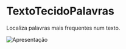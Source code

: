 # TextoTecidoPalavras
Localiza palavras mais frequentes num texto.

![Apresentação](https://jarbasjacome.files.wordpress.com/2020/08/textotecidopalavras.gif)

